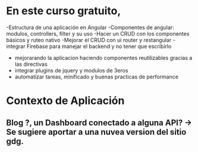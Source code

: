 # En este curso gratuito,

-Estructura de una aplicación en Angular
-Componentes de angular: modulos, controllers, filter y su uso
-Hacer un CRUD con los componentes básicos y ruteo nativo
-Mejorar el CRUD con ui router y restangular
-integrar Firebase para manejar el backend y no tener que escribirlo
- mejorarando la aplicacion haciendo componentes reutilizables gracias a las directivas
- integrar plugins de jquery y modulos de 3eros
- automatizar tareas, minificado y buenas practicas de performance

# Contexto de Aplicación	
## Blog ?, un Dashboard conectado a alguna API? -> Se sugiere aportar a una nuvea version del sitio gdg.


